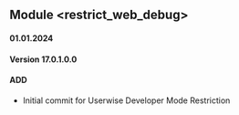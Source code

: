 ## Module <restrict_web_debug>

#### 01.01.2024
#### Version 17.0.1.0.0
#### ADD

- Initial commit for Userwise Developer Mode Restriction
